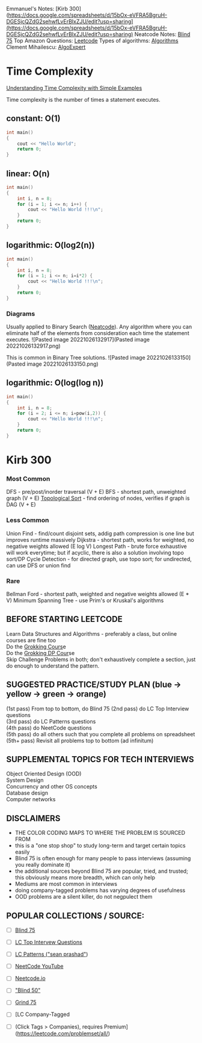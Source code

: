 Emmanuel's Notes: [Kirb 300](https://docs.google.com/spreadsheets/d/15bOx-eVFRA5BgruH-DGESjcQZdG2sehwfLvErBIxZJU/edit?usp=sharing](https://docs.google.com/spreadsheets/d/15bOx-eVFRA5BgruH-DGESjcQZdG2sehwfLvErBIxZJU/edit?usp=sharing)
Neatcode Notes: [Blind 75](https://docs.google.com/spreadsheets/u/0/d/1A2PaQKcdwO_lwxz9bAnxXnIQayCouZP6d-ENrBz_NXc/htmlview)
Top Amazon Questions: [Leetcode](https://leetcode.com/problem-list/top-amazon-questions/)
Types of algorithms: [Algorithms](https://www.geeksforgeeks.org/fundamentals-of-algorithms/)
Clement Mihailescu: [AlgoExpert](https://www.youtube.com/channel/UCaO6VoaYJv4kS-TQO_M-N_g)


# Time Complexity

[Understanding Time Complexity with Simple Examples](https://www.geeksforgeeks.org/understanding-time-complexity-simple-examples/)

Time complexity is the number of times a statement executes.

## **constant: O(1)**
``` C++
int main()
{
    cout << "Hello World";
    return 0;
}
```

## **linear: O(n)**
``` C++
int main()
{
    int i, n = 8;
    for (i = 1; i <= n; i++) {
        cout << "Hello World !!!\n";
    }
    return 0;
}
```

## logarithmic: O(log2(n))
``` C++
int main()
{
    int i, n = 8;
    for (i = 1; i <= n; i=i*2) {
        cout << "Hello World !!!\n";
    }
    return 0;
}
```

### Diagrams
Usually applied to Binary Search ([Neatcode](https://youtu.be/BgLTDT03QtU?t=648)). Any algorithm where you can eliminate half of the elements from consideration each time the statement executes.
 ![Pasted image 20221026132917](Pasted image 20221026132917.png)

This is common in Binary Tree solutions.
 ![Pasted image 20221026133150](Pasted image 20221026133150.png)



## logarithmic: O(log(log n))
``` C++
int main()
{
    int i, n = 8;
    for (i = 2; i <= n; i=pow(i,2)) {
        cout << "Hello World !!!\n";
    }
    return 0;
}
```


# Kirb 300

### **Most Common**
DFS - pre/post/inorder traversal (V + E)
BFS - shortest path, unweighted graph (V + E)
[Topological Sort](https://www.geeksforgeeks.org/topological-sorting/) - find ordering of nodes, verifies if graph is DAG (V + E)

### **Less Common**
Union Find - find/count disjoint sets, addig path compression is one line but improves runtime massively
Dijkstra - shortest path, works for weighted, no negative weights allowed (E log V)
Longest Path - brute force exhaustive will work everytime; but if acyclic, there is also a solution involving topo sort/DP
Cycle Detection - for directed graph, use topo sort; for undirected, can use DFS or union find

### **Rare**
Bellman Ford - shortest path, weighted and negative weights allowed (E * V)
Minimum Spanning Tree - use Prim's or Kruskal's algorithms

## BEFORE STARTING LEETCODE  
Learn Data Structures and Algorithms - preferably a class, but online courses are fine too  
Do the [Grokking Cours](https://www.educative.io/courses/grokking-the-coding-interview)e  
Do the [Grokking DP Cour](https://www.educative.io/courses/grokking-dynamic-programming-patterns-for-coding-interviews)se  
Skip Challenge Problems in both; don't exhaustively complete a section, just do enough to understand the pattern.  
  
## SUGGESTED PRACTICE/STUDY PLAN (blue -> yellow -> green -> orange)  
(1st pass) From top to bottom, do Blind 75
(2nd pass) do LC Top Interview questions  
(3rd pass) do LC Patterns questions  
(4th pass) do NeetCode questions  
(5th pass) do all others such that you complete all problems on spreadsheet  
(5th+ pass) Revisit all problems top to bottom (ad infinitum)

## SUPPLEMENTAL TOPICS FOR TECH INTERVIEWS  
Object Oriented Design (OOD)  
System Design  
Concurrency and other OS concepts  
Database design  
Computer networks  
  
## DISCLAIMERS  
- THE COLOR CODING MAPS TO WHERE THE PROBLEM IS SOURCED FROM  
- this is a "one stop shop" to study long-term and target certain topics easily  
- Blind 75 is often enough for many people to pass interviews (assuming you really dominate it)  
- the additional sources beyond Blind 75 are popular, tried, and trusted; this obviously means more breadth, which can only help  
- Mediums are most common in interviews  
- doing company-tagged problems has varying degrees of usefulness  
- OOD problems are a silent killer, do not negpulect them

## POPULAR COLLECTIONS / SOURCE:

- [ ] [Blind 75](https://leetcode.com/discuss/general-discussion/460599/blind-75-leetcode-questions)
- [ ] [LC Top Intervew Questions](https://leetcode.com/explore/featured/card/top-interview-questions-easy/)
- [ ] [LC Patterns ("sean prashad"](https://seanprashad.com/leetcode-patterns/))
- [ ] [NeetCode YouTube](https://www.youtube.com/c/NeetCode/playlists)
- [ ] [Neetcode.io](https://neetcode.io/)
- [ ] ["Blind 50"](https://www.techinterviewhandbook.org/best-practice-questions/)
- [ ] [Grind 75](https://www.grind75.com/)
- [ ] [LC Company-Tagged  
- [ ] (Click Tags > Companies), requires Premium](https://leetcode.com/problemset/all/)


